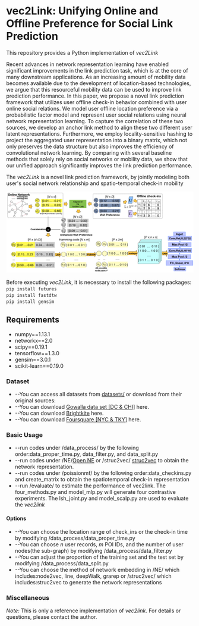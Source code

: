 # vec2Link: Unifying Online and Offline Preference for Social Link Prediction

This repository provides a Python implementation of *vec2Link*

Recent advances in network representation learning have enabled significant improvements in the link prediction task, which is at the core of many downstream applications. As an increasing amount of mobility data becomes available due to the development of location-based technologies, we argue that this resourceful mobility data can be used to improve link prediction performance. In this paper, we propose a novel link prediction framework that utilizes user offline check-in behavior combined with user online social relations. We model user offline location preference via a probabilistic factor model and represent user social relations using neural network representation learning. To capture the correlation of these two sources, we develop an anchor link method to align these two different user latent representations. Furthermore, we employ locality-sensitive hashing to project the aggregated user representation into a binary matrix, which not only preserves the data structure but also improves the efficiency of convolutional network learning. By comparing with several baseline methods that solely rely on social networks or mobility data, we show that our unified approach significantly improves the link prediction performance.

The *vec2Link* is a novel link prediction framework, by jointly modeling both user's social network relationship and spatio-temporal check-in mobility

![vec2link logo](pics/vec2link.png)

Before executing *vec2Link*, it is necessary to install the following packages:
<br/>
``pip install futures``
<br/>
``pip install fastdtw``
<br/>
``pip install gensim``

## Requirements

-  numpy==1.13.1
-  networkx==2.0
-  scipy==0.19.1
-  tensorflow==1.3.0
-  gensim==3.0.1
-  scikit-learn==0.19.0

### Dataset
- --You can access all datasets from [datasets/](https://github.com/kpzhang/vec2link/tree/master/datasets) or download from their original sources: 
- --You can download [Gowalla data set [DC & CHI]](http://snap.stanford.edu/data/loc-gowalla.html) here.
- --You can download [Brightkite](http://snap.stanford.edu/data/loc-Brightkite.html) here.
- --You can download [Foursquare [NYC & TKY]](https://sites.google.com/site/yangdingqi/home/foursquare-dataset) here.

### Basic Usage

- --run codes under /data_process/ by the following order:data_proper_time.py, data_filter.py, and data_split.py
- --run codes under /NE/[Open NE](https://github.com/thunlp/OpenNE) or /struc2vec/ [struc2vec](https://github.com/leoribeiro/struc2vec) to obtain the network representation.
- --run codes under /poissionmf/ by the following order:data_checkins.py and create_matrix to obtain the spatiotemporal check-in representation
- --run /evaluate/ to estimate the performance of vec2link. The four_methods.py and model_mlp.py will generate four contrastive experiments. The lsh_joint.py and model_scalp.py are used to evaluate the *vec2link*

#### Options

- --You can choose the location range of check_ins or the check-in time by modifying /data_process/data_proper_time.py
- --You can choose *n* user records, *m* POI IDs, and the number of user nodes(the sub-graph) by modifying /data_process/data_filter.py
- --You can adjust the proportion of the training set and the test set by modifying /data_process/data_split.py
- --You can choose the method of network embedding in /NE/ which includes:node2vec, line, deepWalk, grarep or /struc2vec/ which includes:struc2vec to generate the network representations

### Miscellaneous

*Note:* This is only a reference implementation of *vec2link*. For details or questions, please contact the author.
